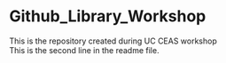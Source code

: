 # Github_Library_Workshop

This is the repository created during UC CEAS workshop <br>
This is the second line in the readme file.

